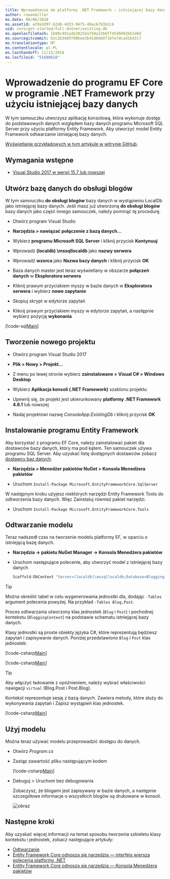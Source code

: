 ```yaml
---
title: Wprowadzenie do platformy .NET Framework — istniejącej bazy danych — EF Core
author: rowanmiller
ms.date: 08/06/2018
ms.assetid: a29a3d97-b2d8-4d33-9475-40ac67b3b2c6
uid: core/get-started/full-dotnet/existing-db
ms.openlocfilehash: 1b90c491a3b2025da750a3266ff45d9d92bb1d0d
ms.sourcegitcommit: b3c2b34d5f006ee3b41d6668f16fe7dcad1b4317
ms.translationtype: MT
ms.contentlocale: pl-PL
ms.lasthandoff: 11/15/2018
ms.locfileid: "51688618"
---
```

# <a name="getting-started-with-ef-core-on-net-framework-with-an-existing-database"></a>Wprowadzenie do programu EF Core w programie .NET Framework przy użyciu istniejącej bazy danych

W tym samouczku utworzysz aplikację konsolową, która wykonuje dostęp do podstawowych danych względem bazy danych programu Microsoft SQL Server przy użyciu platformy Entity Framework. Aby utworzyć model Entity Framework odtwarzanie istniejącej bazy danych.

[Wyświetlanie przykładowych w tym artykule w witrynie GitHub](https://github.com/aspnet/EntityFramework.Docs/tree/master/samples/core/GetStarted/FullNet/ConsoleApp.ExistingDb).

## <a name="prerequisites"></a>Wymagania wstępne

* [Visual Studio 2017 w wersji 15.7 lub nowszej](https://www.visualstudio.com/downloads/)

## <a name="create-blogging-database"></a>Utwórz bazę danych do obsługi blogów

W tym samouczku **do obsługi blogów** bazy danych w wystąpieniu LocalDb jako istniejącej bazy danych. Jeśli masz już utworzoną **do obsługi blogów** bazy danych jako część innego samouczek, należy pominąć tę procedurę.

* Otwórz program Visual Studio

* **Narzędzia > nawiązać połączenie z bazą danych...**

* Wybierz **programu Microsoft SQL Server** i kliknij przycisk **Kontynuuj**

* Wprowadź **(localdb) \mssqllocaldb** jako **nazwy serwera**

* Wprowadź **wzorca** jako **Nazwa bazy danych** i kliknij przycisk **OK**

* Baza danych master jest teraz wyświetlany w obszarze **połączeń danych** w **Eksploratora serwera**

* Kliknij prawym przyciskiem myszy w bazie danych w **Eksploratora serwera** i wybierz **nowe zapytanie**

* Skopiuj skrypt w edytorze zapytań

* Kliknij prawym przyciskiem myszy w edytorze zapytań, a następnie wybierz pozycję **wykonania**

[!code-sql[Main](../_shared/create-blogging-database-script.sql)]

## <a name="create-a-new-project"></a>Tworzenie nowego projektu

* Otwórz program Visual Studio 2017

* **Plik > Nowy > Projekt...**

* Z menu po lewej stronie wybierz **zainstalowane > Visual C# > Windows Desktop**

* Wybierz **Aplikacja konsoli (.NET Framework)** szablonu projektu

* Upewnij się, że projekt jest ukierunkowany **platformy .NET Framework 4.6.1** lub nowszej

* Nadaj projektowi nazwę *ConsoleApp.ExistingDb* i kliknij przycisk **OK**

## <a name="install-entity-framework"></a>Instalowanie programu Entity Framework

Aby korzystać z programu EF Core, należy zainstalować pakiet dla dostawców bazy danych, który ma pod kątem. Ten samouczek używa programu SQL Server. Aby uzyskać listę dostępnych dostawców zobacz [dostawcy baz danych](../../providers/index.md).

* **Narzędzia > Menedżer pakietów NuGet > Konsola Menedżera pakietów**

* Uruchom `Install-Package Microsoft.EntityFrameworkCore.SqlServer`

W następnym kroku użyjesz niektórych narzędzi Entity Framework Tools do odtworzenia bazy danych. Więc Zainstaluj również pakiet narzędzi.

* Uruchom `Install-Package Microsoft.EntityFrameworkCore.Tools`

## <a name="reverse-engineer-the-model"></a>Odtwarzanie modelu

Teraz nadszedł czas na tworzenie modelu platformy EF, w oparciu o istniejącą bazę danych.

* **Narzędzia -> pakietu NuGet Manager -> Konsola Menedżera pakietów**

* Uruchom następujące polecenie, aby utworzyć model z istniejącej bazy danych

  ``` powershell
  Scaffold-DbContext "Server=(localdb)\mssqllocaldb;Database=Blogging;Trusted_Connection=True;" Microsoft.EntityFrameworkCore.SqlServer
  ```

> [!TIP]  
> Można określić tabel w celu wygenerowania jednostki dla, dodając `-Tables` argument polecenia powyżej. Na przykład `-Tables Blog,Post`.

Proces odtwarzania utworzony klas jednostek (`Blog` i `Post`) i pochodnej kontekstu (`BloggingContext`) na podstawie schematu istniejącej bazy danych.

Klasy jednostki są proste obiekty języka C#, które reprezentują będziesz zapytań i zapisywanie danych. Poniżej przedstawiono `Blog` i `Post` klas jednostek:

 [!code-csharp[Main](../../../../samples/core/GetStarted/FullNet/ConsoleApp.ExistingDb/Blog.cs)]

[!code-csharp[Main](../../../../samples/core/GetStarted/FullNet/ConsoleApp.ExistingDb/Post.cs)]

> [!TIP]  
> Aby włączyć ładowanie z opóźnieniem, należy wybrać właściwości nawigacji `virtual` (Blog.Post i Post.Blog).

Kontekst reprezentuje sesję z bazą danych. Zawiera metody, które służy do wykonywania zapytań i Zapisz wystąpień klas jednostek.

[!code-csharp[Main](../../../../samples/core/GetStarted/FullNet/ConsoleApp.ExistingDb/BloggingContext.cs)]

## <a name="use-the-model"></a>Użyj modelu

Można teraz używać modelu przeprowadzić dostępu do danych.

* Otwórz *Program.cs*

* Zastąp zawartość pliku następującym kodem

  [!code-csharp[Main](../../../../samples/core/GetStarted/FullNet/ConsoleApp.ExistingDb/Program.cs)] 

* Debuguj > Uruchom bez debugowania

  Zobaczysz, że blogami jest zapisywany w bazie danych, a następnie szczegółowe informacje o wszystkich blogów są drukowane w konsoli.

  ![obraz](_static/output-existing-db.png)

## <a name="next-steps"></a>Następne kroki

Aby uzyskać więcej informacji na temat sposobu tworzenia szkieletu klasy kontekstu i jednostek, zobacz następujące artykuły:
* [Odtwarzanie](xref:core/managing-schemas/scaffolding)
* [Entity Framework Core odnoszą się narzędzia — interfejs wiersza polecenia platformy .NET](xref:core/miscellaneous/cli/dotnet#dotnet-ef-dbcontext-scaffold)
* [Entity Framework Core odnoszą się narzędzia — Konsola Menedżera pakietów](xref:core/miscellaneous/cli/powershell#scaffold-dbcontext)